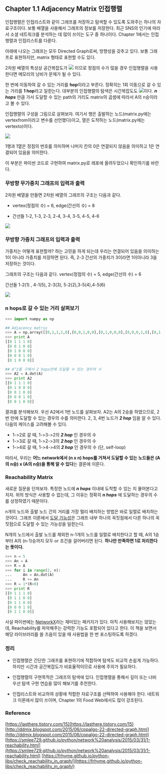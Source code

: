 ## Chapter 1.1 Adjacency Matrix 인접행렬

인접행렬은 인접리스트와 같이 그래프를 저장하고 탐색할 수 있도록 도와주는 하나의 자료구조이다. 보통 배열을 사용해서 그래프의 정보를 저장한다. 최근 SNS의 인기에 따라서 소셜 네트워크를 분석하는 데 많이 쓰이는 도구 중 하나이다. Chapter 1에서는 인접행렬과 인접리스트를 다룬다.

아래에 나오는 그래프는 모두 Directed Graph로써, 방향성을 갖추고 있다. 보통 그래프로 표현하지만, matrix 형태로 표현할 수도 있다.

2차원 배열의 특성상 공간복잡도가 ![](https://t1.daumcdn.net/cfile/tistory/21473C4C56AF54680D) 이므로 정점의 수가 많을 경우 인접행렬을 사용한다면 메모리의 낭비가 문제가 될 수 있다.

한 번에 이동하여 갈 수 있는 거리를 **hop**이라고 부른다. 정확히는 1회 이동으로 갈 수 있는 거리를 **1 hop**라고 일컫는다. 대부분의 인접행렬의 탐색은 시간복잡도도 ![](https://t1.daumcdn.net/cfile/tistory/21473C4C56AF54680D)이다. ***n hops*** 만큼 가서 도달할 수 있는 path의 거리도 matrix의 곱셈에 따라서 A의 n승이라고 볼 수 있다.

인접행렬의 구성을 그림으로 살펴보자. 여기서 행은 출발하는 노드(matrix.py에는 vertexfrom이라고 변수를 선언했다)이고, 열은 도착하는 노드(matrix.py에는 vertexto)이다.

![](https://t1.daumcdn.net/cfile/tistory/2615F83D56AF573315)

1행과 1열은 정점의 번호를 의미하며 나머지 칸의 0은 연결되지 않음을 의미하고 1은 연결되어 있음을 의미한다. 

이 부분은 파이썬 코드로 구현하여 matrix.py로 레포에 올려두었으니 확인하기를 바란다.

### 무방향 무가중치 그래프의 입력과 출력

  

2차원 배열을 만들면 2차원 배열의 그래프의 구조는 다음과 같다.

* vertex(정점의 수) = 6, edge(간선의 수) = 8

* 간선들 1-2, 1-3, 2-3, 2-4, 3-4, 3-5, 4-5, 4-6

![](https://t1.daumcdn.net/cfile/tistory/2648384156AF59DE0E)

### 무방향 가중치 그래프의 입력과 출력

가중치는 어떻게 표현할까? 하는 고민을 하게 되는데 우리는 연결되어 있음을 의미하는 1이 아니라 가중치를 저장하면 된다. 즉, 2-3 간선의 가중치가 3이라면 1이아니라 3을 저장하는 것이다.

그래프의 구조는 다음과 같다. vertex(정점의 수) = 5, edge(간선의 수) = 6

간선들 1-2(1) , 4-1(5), 2-3(3), 5-2(2),3-5(4),4-5(6)

![](https://t1.daumcdn.net/cfile/tistory/2364234456AE272804)

### n hops로 갈 수 있는 거리 살펴보기
```python
>>> import numpy as np

## Adjacency matrix
>>> A = np.array([[0,1,1,1,0],[0,0,1,0,0],[0,1,0,0,0],[0,0,0,1,0],[0,1,0,0,0]])
>>> print A
[[0 1 1 1 0]
 [0 0 1 0 0]
 [0 1 0 0 0]
 [0 0 0 1 0]
 [0 1 0 0 0]]

## A^2를 구해서 2 hops만에 도달할 수 있는 경우의 수
>>> A2 = A.dot(A)
>>> print A2
[[0 1 1 1 0]
 [0 1 0 0 0]
 [0 0 1 0 0]
 [0 0 0 1 0]
 [0 0 1 0 0]]
```

결과를 분석해보자. 우선 A2에서 1번 노드를 살펴보자. A2는 A의 2승을 하였으므로, 2번 만에 도달할 수 있는 경우의 수를 의미한다. 2, 3, 4번 노드가 ***2 hop*** 임을 알 수 있다. 다음의 케이스를 고려해볼 수 있다.

* 1->2로 갈 때, 1->3->2의 ***2 hop*** 인 경우의 수
* 1->3로 갈 때, 1->2->3의 ***2 hop*** 인 경우의 수
* 1->4로 갈 때, 1->4->4의 ***2 hop*** 인 경우의 수 (단, self-loop)

따라서, 우리는 **어느 network에서  (n x n) hops를 거쳐서 도달할 수 있는 노드들은  (A의 n승) x (A의 n승)을 통해 알 수 있다**는 결론에 이른다.

### Reachability Matrix
새로운 질문을 던져보자. 특정한 노드에 ***n hops*** 이내에 도착할 수 있는 지 물어본다고 치자. 위의 방식은 사용할 수 없는데, 그 이유는 정확히 ***n hops*** 에 도달하는 경우의 수를 상정하였기 때문이다.

n개의 노드와 출발 노드 간의 거리를 가장 멀리 배치하는 방법은 바로 일렬로 배치하는 것이다. 그래프 이론에서 [도달 가능성]([https://en.wikipedia.org/wiki/Reachability](https://en.wikipedia.org/wiki/Reachability))은 그래프 내부 하나의 꼭짓점에서 다른 하나의 꼭짓점으로 도달할 수 있는 가능성을 일컫는다.

N개의 노드에서 출발 노드를 제외한 n-1개의 노드를 일렬로 배치한다고 할 때, A의 1승부터 A의 (n-1)승까지 모두 or 조건을 걸어버리면 된다. **하나만 만족하면 1로 처리한다는 뜻이다.**

```python
>>> n = 5
>>> An = A
>>> R = A
>>> for i in range(2, n):
...     An = An.dot(A)
...     R += An
>>> R = 1*(R>0)
>>> print R
[[0 1 1 1 0]
 [0 1 1 0 0]
 [0 1 1 0 0]
 [0 0 0 1 0]
 [0 1 1 0 0]]
```
사실 파이썬에는 [NetworkX]([https://networkx.github.io/](https://networkx.github.io/))라는 재미있는 패키지가 있다. 아직 사용해보지는 않았는데, Reachability를 파악해주는 강력한 기능도 포함되어 있다고 한다. 이 책을 보면서 해당 라이브러리를 쓸 즈음이 있을 때 사용법을 한 번 포스팅하도록 하겠다.

### 정리

- 인접행렬은 간단한 그래프를 표현하기에 적합하며 탐색도 비교적 손쉽게 가능하다. 하지만 시간과 공간복잡도가 비효율적이므로 사용에 주의가 필요하다.

- 인접행렬의 구현목적은 그래프의 탐색에 있다. 인접행렬을 통해서 깊이 또는 너비 우선 탐색 구현 연습을 많이 해보기를 추천한다.

- 인접리스트와 비교하여 상황에 적합한 자료구조를 선택하여 사용해야 한다. 네트워크 이론에서 많이 쓰이며, Chapter 1의 Food Web에서도 많이 강조된다.

  
  
### Reference
 [https://lasthere.tistory.com/15](https://lasthere.tistory.com/15) 
 [http://ddmix.blogspot.com/2015/06/cppalgo-22-directed-graph.html](http://ddmix.blogspot.com/2015/06/cppalgo-22-directed-graph.html)
 [https://smlee729.github.io/python/network%20analysis/2015/03/31/1-reachability.html](https://smlee729.github.io/python/network%20analysis/2015/03/31/1-reachability.html)
 [https://frhyme.github.io/python-libs/check_reachability_in_graph/](https://frhyme.github.io/python-libs/check_reachability_in_graph/)